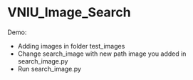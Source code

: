 # VNIU_Image_Search

Demo:

- Adding images in folder test_images
- Change search_image with new path image you added in search_image.py
- Run search_image.py
